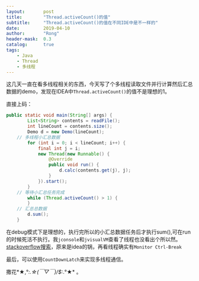 ```yaml
---
layout:       post
title:        "Thread.activeCount()的值"
subtitle:     "Thread.activeCount()的值在不同IDE中是不一样的"
date:         2019-04-10
author:       "Rong"
header-mask:  0.3
catalog:      true
tags:
    - Java
    - Thread
    - 多线程
---
```


这几天一直在看多线程相关的东西，今天写了个多线程读取文件并行计算然后汇总数据的demo，发现在IDEA中`Thread.activeCount()`的值不是理想的1。

直接上码：

```java
public static void main(String[] args) {
		List<String> contents = readFile();
		int lineCount = contents.size();
		Demo d = new Demo(lineCount);
    // 多线程小汇总数据
		for (int i = 0; i < lineCount; i++) {
			final int j = i;
			new Thread(new Runnable() {
				@Override
				public void run() {
					d.calc(contents.get(j), j);
				}
			}).start();
		}
    // 等待小汇总任务完成
		while (Thread.activeCount() > 1) {
		}
    // 汇总总数据
		d.sum();
	}
```

在debug模式下是理想的，执行完所以的小汇总数据任务后才执行sum(),可在run的时候死活不执行。我`jconsole`和`jvisualVM`查看了线程也没看出个所以然。[stackoverflow搜索](https://stackoverflow.com/questions/30561424/thread-count-is-different-when-debugging-or-running-on-intellij)，原来是idea的锅，再看线程确实有`Monitor Ctrl-Break`

最后，可以使用`CountDownLatch`来实现多线程通信。

撒花*★,°*:.☆(￣▽￣)/$:*.°★* 。